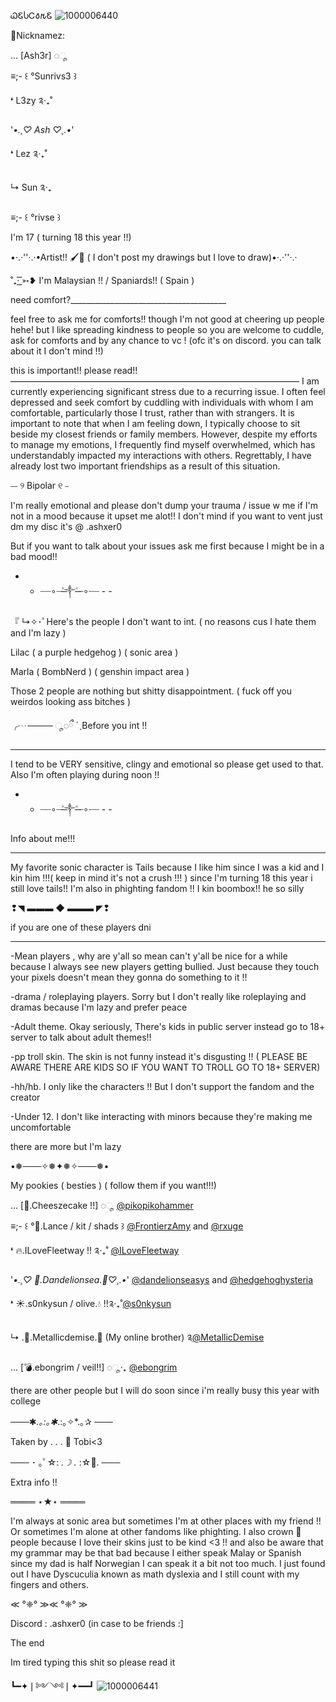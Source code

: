  ᏇᏋႱᏟ𐒀𐒄Ꮛ
![1000006440](https://github.com/user-attachments/assets/595c03f0-75ae-4297-ab06-5463df43e91a)



🦇Nicknamez:

... [Ash3r] ◌ೄ

≡;- ꒰ °Sunrivs3 ꒱

❛ L3zy ༉‧₊˚

'*•.¸♡ Ash ♡¸.•*'

❛ Lez ༉‧₊˚

↳ Sun ༉‧₊

≡;- ꒰ °rivse ꒱

 I'm 17 ( turning 18 this year !!)

•·.·''·.·•Artist!! 🖌️🎨 ( I don't post my drawings but I love to draw)•·.·''·.·

˚₊· ͟͟͞͞➳❥ I'm Malaysian !! / Spaniards!! ( Spain )


need comfort?_______________________________________

 feel free to ask me for comforts!! though I'm not good at cheering up people hehe! but I like spreading kindness to people so you are welcome to cuddle, ask for comforts and by any chance to vc ! (ofc it's on discord. you can talk about it I don't mind !!)

this is important!! please read!!
—————————————————————————————————
I am currently experiencing significant stress due to a recurring issue. I often feel depressed and seek comfort by cuddling with individuals with whom I am comfortable, particularly those I trust, rather than with strangers. It is important to note that when I am feeling down, I typically choose to sit beside my closest friends or family members. However, despite my efforts to manage my emotions, I frequently find myself overwhelmed, which has understandably impacted my interactions with others. Regrettably, I have already lost two important friendships as a result of this situation.

⎯⎯ ୨ Bipolar ୧ ⎯

I'm really emotional and please don't dump your trauma / issue w me if I'm not in a mood because it upset me alot!! I don't mind if you want to vent just dm my disc it's @ .ashxer0

But if you want to talk about your issues ask me first because I might be in a bad mood!!

- - ┈┈∘┈˃̶༒˂̶┈∘┈┈ - -

『 ↳✧･ﾟHere's the people I don't want to int. ( no reasons cus I hate them and I'm lazy )

Lilac ( a purple hedgehog ) ( sonic area )

Marla ( BombNerd ) ( genshin impact area )

Those 2 people are nothing but shitty disappointment. ( fuck off you weirdos looking ass bitches )

╭┈──── ◌ೄ◌ྀ ˊˎBefore you int !!

________________

I tend to be VERY sensitive, clingy and emotional so please get used to that. Also I'm often playing during noon !! 

- - ┈┈∘┈˃̶༒˂̶┈∘┈┈ - -

Info about me!!!

________________

My favorite sonic character is Tails because I like him since I was a kid and I kin him !!!( keep in mind it's not a crush !!! ) since I'm turning 18 this year i still love tails!! I'm also in phighting fandom !! I kin boombox!! he so silly

❢◥ ▬▬▬ ◆ ▬▬▬ ◤❢

if you are one of these players dni

_______________________________

-Mean players , why are y'all so mean can't y'all be nice for a while because I always see new players getting bullied. Just because they touch your pixels doesn't mean they gonna do something to it !!

-drama / roleplaying players. Sorry but I don't really like roleplaying and dramas because I'm lazy and prefer peace

-Adult theme. Okay seriously, There's kids in public server instead go to 18+ server to talk about adult themes!!

-pp troll skin. The skin is not funny instead it's disgusting !! ( PLEASE BE AWARE THERE ARE KIDS SO IF YOU WANT TO TROLL GO TO 18+ SERVER)

-hh/hb. I only like the characters !! But I don't support the fandom and the creator

-Under 12. I don't like interacting with minors because they're making me uncomfortable

there are more but I'm lazy

•❅───✧❅✦❅✧───❅•

My pookies ( besties ) ( follow them if you want!!!)

... [🍰.Cheeszecake !!] ◌ೄ [@pikopikohammer](https://github.com/pikopikohammer)

≡;- ꒰ °🦇.Lance / kit / shads ꒱ [@FrontierzAmy](https://GitHub.com/FrontierzAmy) and [@rxuge](https://GitHub.com/rxuge)

❛ 🔥.ILoveFleetway !! ༉‧₊˚ [@ILoveFleetway](https://GitHub.com/ILoveFleetway)

'*•.¸♡ 🌼.Dandelionsea.🌊♡¸.•*' [@dandelionseasys](https://GitHub.com/dandelionseasys) and [@hedgehoghysteria](https://GitHub.com/hedgehoghysteria)

❛ ☀️.s0nkysun / olive.💧 !!༉‧₊˚[@s0nkysun](https://GitHub.com/s0nkysun)

↳ .👾.Metallicdemise.🤖 (My online brother) ༉[@MetallicDemise](https://GitHub.com/MetallicDemise)

... [💣.ebongrim / veil!!] ◌ೄ‧₊ [@ebongrim](https://GitHub.com/ebongrim)

there are other people but I will do soon since i'm really busy this year with college 

───✱*.｡:｡✱*.:｡✧*.｡✰ ───

Taken by . . . 💍 Tobi<3

─── ･ ｡ﾟ☆: *.☽ .* :☆ﾟ. ───

Extra info !!

════ ⋆★⋆ ════

I'm always at sonic area but sometimes I'm at other places with my friend !! Or sometimes I'm alone at other fandoms like phighting. I also crown 👑 people because I love their skins just to be kind <3 !! and also be aware that my grammar may be that bad because I either speak Malay or Spanish since my dad is half Norwegian I can speak it a bit not too much. I just found out I have Dyscuculia known as math dyslexia and I still count with my fingers and others.

≪ °❈° ≫≪ °❈° ≫

Discord : .ashxer0 (in case to be friends :]

The end

Im tired typing this shit so please read it

┗━✦❘༻༺❘✦━━┛
![1000006441](https://github.com/user-attachments/assets/7bacd70e-b218-4062-b4ed-8781b558d296)
